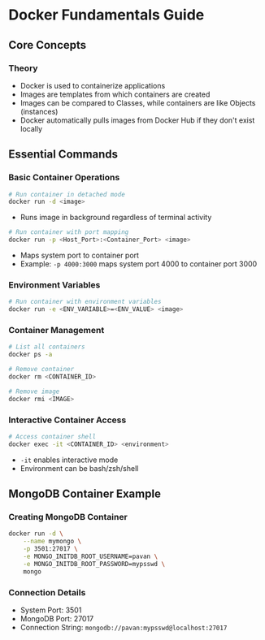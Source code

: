# Docker Fundamentals Guide

## Core Concepts

### Theory
- Docker is used to containerize applications
- Images are templates from which containers are created
- Images can be compared to Classes, while containers are like Objects (instances)
- Docker automatically pulls images from Docker Hub if they don't exist locally

## Essential Commands

### Basic Container Operations
```bash
# Run container in detached mode
docker run -d <image>
```
- Runs image in background regardless of terminal activity

```bash
# Run container with port mapping
docker run -p <Host_Port>:<Container_Port> <image>
```
- Maps system port to container port
- Example: `-p 4000:3000` maps system port 4000 to container port 3000

### Environment Variables
```bash
# Run container with environment variables
docker run -e <ENV_VARIABLE>=<ENV_VALUE> <image>
```

### Container Management
```bash
# List all containers
docker ps -a

# Remove container
docker rm <CONTAINER_ID>

# Remove image
docker rmi <IMAGE>
```

### Interactive Container Access
```bash
# Access container shell
docker exec -it <CONTAINER_ID> <environment>
```
- `-it` enables interactive mode
- Environment can be bash/zsh/shell

## MongoDB Container Example

### Creating MongoDB Container
```bash
docker run -d \
    --name mymongo \
    -p 3501:27017 \
    -e MONGO_INITDB_ROOT_USERNAME=pavan \
    -e MONGO_INITDB_ROOT_PASSWORD=mypsswd \
    mongo
```

### Connection Details
- System Port: 3501
- MongoDB Port: 27017
- Connection String: `mongodb://pavan:mypsswd@localhost:27017`
